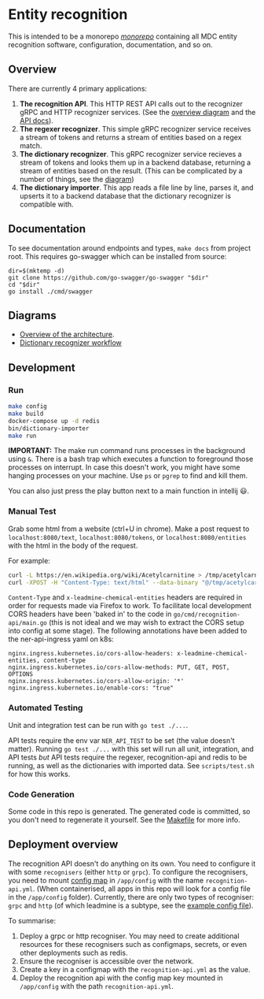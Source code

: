 # Entity recognition

This is intended to be a monorepo [*monorepo*](https://www.atlassian.com/git/tutorials/monorepos) containing all MDC entity recognition software, configuration, documentation, and so on.

## Overview
There are currently 4 primary applications:
1. **The recognition API**. This HTTP REST API calls out to the recognizer gRPC and HTTP recognizer services. (See the [overview diagram](#diagrams) and the [API docs](./go/cmd/recognition-api/api-doc.md)).
2. **The regexer recognizer**. This simple gRPC recognizer service receives a stream of tokens and returns a stream of entities based on a regex match.
3. **The dictionary recognizer**. This gRPC recognizer service recieves a stream of tokens and looks them up in a backend database, returning a stream of entities based on the result. (This can be complicated by a number of things, see the [diagram](#diagrams))
4. **The dictionary importer**. This app reads a file line by line, parses it, and upserts it to a backend database that the dictionary recognizer is compatible with.

## Documentation
To see documentation around endpoints and types, `make docs` from project root. This requires go-swagger which can be installed from source:

```
dir=$(mktemp -d) 
git clone https://github.com/go-swagger/go-swagger "$dir" 
cd "$dir"
go install ./cmd/swagger
```

## Diagrams
* [Overview of the architecture](https://lucid.app/lucidchart/1598c66b-ddb5-486c-a706-5d8a44f07220/edit?page=0_0#).
* [Dictionary recognizer workflow](https://lucid.app/lucidchart/899a175a-a933-4f8d-9b4f-ff6d93f72896/edit?beaconFlowId=CD8D681A5455AD49&page=0_0#)

## Development
### Run
```bash
make config
make build
docker-compose up -d redis
bin/dictionary-importer
make run
```
**IMPORTANT:** The make run command runs processes in the background using `&`. There is a bash trap which executes a function to foreground those processes on interrupt. In case this doesn't work, you might have some hanging processes on your machine. Use `ps` or `pgrep` to find and kill them.


You can also just press the play button next to a main function in intellij :smiley:.
### Manual Test
Grab some html from a website (ctrl+U in chrome). Make a post request to `localhost:8080/text`, `localhost:8080/tokens`, or `localhost:8080/entities` with the html in the body of the request.

For example:
```bash
curl -L https://en.wikipedia.org/wiki/Acetylcarnitine > /tmp/acetylcarnitine.html
curl -XPOST -H "Content-Type: text/html" --data-binary "@/tmp/acetylcarnitine.html" 'http://localhost:8080/entities?recogniser=dictionary'
```

`Content-Type` and `x-leadmine-chemical-entities` headers are required in order for requests made via Firefox to work.  To facilitate local development CORS headers have been 'baked in' to the code in `go/cmd/recognition-api/main.go` (this is not ideal and we may wish to extract the CORS setup into config at some stage).
The following annotations have been added to the ner-api-ingress yaml on k8s:

```
nginx.ingress.kubernetes.io/cors-allow-headers: x-leadmine-chemical-entities, content-type
nginx.ingress.kubernetes.io/cors-allow-methods: PUT, GET, POST, OPTIONS
nginx.ingress.kubernetes.io/cors-allow-origin: '*'
nginx.ingress.kubernetes.io/enable-cors: "true"
```

### Automated Testing

Unit and integration test can be run with `go test ./...`.

API tests require the env var `NER_API_TEST` to be set (the value doesn't matter). Running `go test ./...` with this set will run all unit, integration, and API tests *but* API
tests require the regexer, recognition-api and redis to be running, as well as the dictionaries with imported data. See `scripts/test.sh` for how this works.


### Code Generation
Some code in this repo is generated. The generated code is committed, so you don't need to regenerate it yourself. See the [Makefile](Makefile) for more info.

## Deployment overview
The recognition API doesn't do anything on its own. You need to configure it with some `recognisers` (either `http` or `grpc`).
To configure the recognisers, you need to mount [config map](https://kubernetes.io/docs/concepts/configuration/configmap/) in `/app/config` with the name `recognition-api.yml`.
(When containerised, all apps in this repo will look for a config file in the `/app/config` folder).
Currently, there are only two types of recogniser: `grpc` and `http` (of which leadmine is a subtype, see the [example config file](./config/recognition-api.example.yml)).

To summarise:
1. Deploy a grpc or http recogniser. You may need to create additional resources for these recognisers such as configmaps, secrets, or even other deployments such as redis.
2. Ensure the recogniser is accessible over the network.
3. Create a key in a configmap with the `recognition-api.yml` as the value.
4. Deploy the recognition api with the config map key mounted in `/app/config` with the path `recognition-api.yml`.
